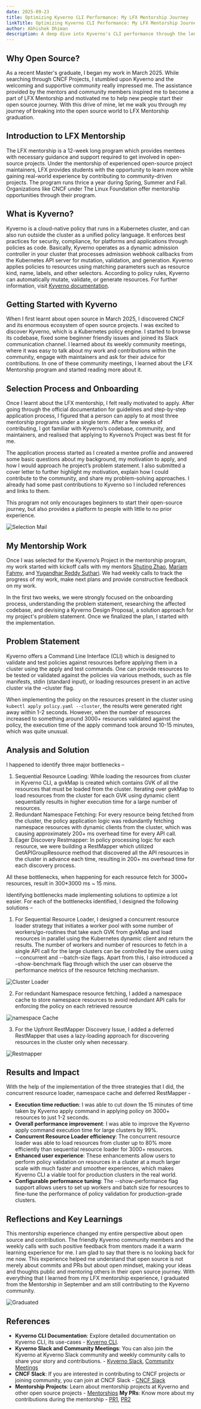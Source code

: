 ```yaml
---
date: 2025-09-23
title: Optimizing Kyverno CLI Performance: My LFX Mentorship Journey
linkTitle: Optimizing Kyverno CLI Performance: My LFX Mentorship Journey
author: Abhishek Dhiman
description: A deep dive into Kyverno's CLI performance through the lens of my LFX Mentorship Journey.
---
```


## Why Open Source?

As a recent Master's graduate, I began my work in March 2025. While searching through CNCF Projects, I stumbled upon Kyverno and the welcoming and supportive community really impressed me. The assistance provided by the mentors and community members inspired me to become a part of LFX Mentorship and motivated me to help new people start their open source journey. With this drive of mine, let me walk you through my journey of breaking into the open source world to LFX Mentorship graduation.


## Introduction to LFX Mentorship

The LFX mentorship is a 12-week long program which provides mentees with necessary guidance and support required to get involved in open-source projects. Under the mentorship of experienced open-source project maintainers, LFX provides students with the opportunity to learn more while gaining real-world experience by contributing to community-driven projects. The program runs thrice a year during Spring, Summer and Fall. Organizations like CNCF under The Linux Foundation offer mentorship opportunities through their program.


## What is Kyverno?

Kyverno is a cloud-native policy that runs in a Kubernetes cluster, and can also run outside the cluster as a unified policy language. It enforces best practices for security, compliance, for platforms and applications through policies as code. Basically, Kyverno operates as a dynamic admission controller in your cluster that processes admission webhook callbacks from the Kubernetes API server for mutation, validation, and generation. Kyverno applies policies to resources using matching parameters such as resource kind, name, labels, and other selectors. According to policy rules, Kyverno can automatically mutate, validate, or generate resources. For further information, visit [Kyverno documentation](https://kyverno.io/docs/).


## Getting Started with Kyverno

When I first learnt about open source in March 2025, I discovered CNCF and its enormous ecosystem of open source projects. I was excited to discover Kyverno, which is a Kubernetes policy engine. I started to browse its codebase, fixed some beginner friendly issues and joined its Slack communication channel. I learned about its weekly community meetings, where it was easy to talk about my work and contributions within the community, engage with maintainers and ask for their advice for contributions. In one of these community meetings, I learned about the LFX Mentorship program and started reading more about it.


## Selection Process and Onboarding

Once I learnt about the LFX mentorship, I felt really motivated to apply. After going through the official documentation for guidelines and step-by-step application process, I figured that a person can apply to at most three mentorship programs under a single term. After a few weeks of contributing, I got familiar with Kyverno’s codebase, community, and maintainers, and realised that applying to Kyverno’s Project was best fit for me.

The application process started as I created a mentee profile and answered some basic questions about my background, my motivation to apply, and how I would approach he project’s problem statement. I also submitted a cover letter to further highlight my motivation, explain how I could contribute to the community, and share my problem-solving approaches. I already had some past contributions to Kyverno so I included references and links to them.

This program not only encourages beginners to start their open-source journey, but also provides a platform to people with little to no prior experience.

![Selection Mail](./selection-mail.png)


## My Mentorship Work

Once I was selected for the Kyverno’s Project in the mentorship program, my work started with kickoff calls with my mentors [Shuting Zhao](https://mentorship.lfx.linuxfoundation.org/mentor/6c6848ba-76ae-49b6-a3b0-3754deb849f7), [Mariam Fahmy](https://mentorship.lfx.linuxfoundation.org/mentor/f9b67ae7-aea2-49ca-97de-5b83c53194cf), and [Yugandhar Reddy Suthari](https://mentorship.lfx.linuxfoundation.org/mentor/bede4d74-a783-42a5-9a94-d043c78fa207). We had weekly calls to track the progress of my work, make next plans and provide constructive feedback on my work.

In the first two weeks, we were strongly focused on the onboarding process, understanding the problem statement, researching the affected codebase, and devising a Kyverno Design Proposal, a solution approach for my project's problem statement. Once we finalized the plan, I started with the implementation.


## Problem Statement 

Kyverno offers a Command Line Interface (CLI) which is designed to validate and test policies against resources before applying them in a cluster using the apply and test commands. One can provide resources to be tested or validated against the policies via various methods, such as file manifests, stdin (standard input), or loading resources present in an active cluster via the –cluster flag.

When implementing the policy on the resources present in the cluster using `kubectl apply policy.yaml --cluster`, the results were generated right away within 1-2 seconds. However, when the number of resources increased to something around 3000+ resources validated against the policy, the execution time of the apply command took around 10-15 minutes, which was quite unusual.


## Analysis and Solution

I happened to identify three major bottlenecks –

1. Sequential Resource Loading: While loading the resources from cluster in Kyverno CLI, a gvkMap is created which contains GVK of all the resources that must be loaded from the cluster. Iterating over gvkMap to load resources from the cluster for each GVK using dynamic client sequentially results in higher execution time for a large number of resources.
2. Redundant Namespace Fetching: For every resource being fetched from the cluster, the policy application logic was redundantly fetching namespace resources with  dynamic clients from the cluster, which was causing approximately 200+ ms overhead time for every API call.
3. Eager Discovery Restmapper: In policy processing logic for each resource, we were building a RestMapper which utilized GetAPIGroupResource method that discovered all the API resources in the cluster in advance each time, resulting in 200+ ms overhead time for each discovery process.

All these bottlenecks, when happening for each resource fetch for 3000+ resources, result in 300*3000 ms ~ 15 mins.

Identifying bottlenecks made implementing solutions to optimize a lot easier. For each of the bottlenecks identified, I designed the following solutions –

1. For Sequential Resource Loader, I designed a concurrent resource loader strategy that initiates a worker pool with some number of workers/go-routines that take each GVK from gvkMap and load resources in parallel using the Kubernetes dynamic client and return the results. The number of workers and number of resources to fetch in a single API call for the large clusters can be controlled by the users using --concurrent and --batch-size flags. Apart from this, I also introduced a –show-benchmark flag through which the user can observe the performance metrics of the resource fetching mechanism.

![Cluster Loader](./cluster-loader.png)

2. For redundant Namespace resource fetching, I added a namespace cache to store namespace resources to avoid redundant API calls for enforcing the policy on each retrieved resource

![namespace Cache](./ns-cache.png)

3. For the Upfront RestMapper Discovery Issue, I added a deferred RestMapper that uses a lazy-loading approach for discovering resources in the cluster only when necessary.

![Restmapper](./restmapper.png)


## Results and Impact

With the help of the implementation of the three strategies that I did, the concurrent resource loader, namespace cache and deferred RestMapper - 

- **Execution time reduction**: I was able to cut down the 15 minutes of time taken by Kyverno apply command in applying policy on 3000+ resources to just 1-2 seconds. 
- **Overall performance improvement**: I was able to improve the Kyverno apply command execution time for large clusters by 99%. 
- **Concurrent Resource Loader efficiency**: The concurrent resource loader was able to load resources from cluster up to 80% more efficiently than sequential resource loader for 3000+ resources.
- **Enhanced user experience**: These enhancements allow users to perform policy validation on resources in a cluster at a much larger scale with much faster and smoother experiences, which makes Kyverno CLI a viable tool for production clusters in the real world. 
- **Configurable performance tuning**: The --show-performance flag support allows users to set up workers and batch size for resources to fine-tune the performance of policy validation for production-grade clusters.


## Reflections and Key Learnings

This mentorship experience changed my entire perspective about open source and contribution. The friendly Kyverno community members and the weekly calls with such positive feedback from mentors made it a warm learning experience for me. I am glad to say that there is no looking back for me now. This experience helped me understand that open source is not merely about commits and PRs but about open mindset, making your ideas and thoughts public and mentoring others in their open source journey. With everything that I learned from my LFX mentorship experience, I graduated from the Mentorship in September and am still contributing to the Kyverno community.

![Graduated](./graduated.png)


## References

- **Kyverno CLI Documentation**: Explore detailed documentation on Kyverno CLI, its use-cases - [Kyverno CLI](https://kyverno.io/docs/kyverno-cli/). 
- **Kyverno Slack and Community Meetings**: You can also join the Kyverno at Kyverno Slack community and weekly community calls to share your story and contributions. - [Kyverno Slack](https://slack.k8s.io/#kyverno), [Community Meetings](https://kyverno.io/community/#community-meeting)
- **CNCF Slack**: If you are interested in contributing to CNCF projects or joining community, you can join at CNCF Slack - [CNCF Slack](https://slack.cncf.io/?ajs_aid=1a8fc09c-f9b7-4e64-b1e8-d449629de96f)
- **Mentorship Projects**: Learn about mentorship projects at Kyverno and other open source projects - [Mentorships](https://mentorship.lfx.linuxfoundation.org/#projects_all)
**My PRs**: Know more about my contributions during the mentorship - [PR1](https://github.com/kyverno/kyverno/pull/13560), [PR2](https://github.com/kyverno/kyverno/pull/13550)
 
